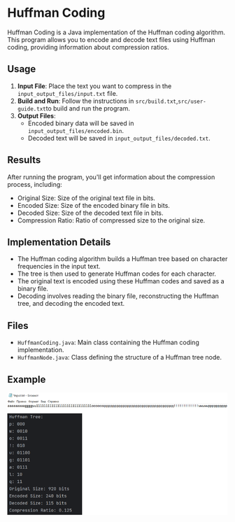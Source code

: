 # Huffman Coding

Huffman Coding is a Java implementation of the Huffman coding algorithm. 
This program allows you to encode and decode text files using Huffman coding, providing information about compression ratios.

## Usage

1. **Input File**: Place the text you want to compress in the `input_output_files/input.txt` file.
2. **Build and Run**: Follow the instructions in `src/build.txt`,`src/user-guide.txt`to build and run the program.
3. **Output Files**:
   - Encoded binary data will be saved in `input_output_files/encoded.bin`.
   - Decoded text will be saved in `input_output_files/decoded.txt`.

## Results

After running the program, you'll get information about the compression process, including:
- Original Size: Size of the original text file in bits.
- Encoded Size: Size of the encoded binary file in bits.
- Decoded Size: Size of the decoded text file in bits.
- Compression Ratio: Ratio of compressed size to the original size.

## Implementation Details

- The Huffman coding algorithm builds a Huffman tree based on character frequencies in the input text.
- The tree is then used to generate Huffman codes for each character.
- The original text is encoded using these Huffman codes and saved as a binary file.
- Decoding involves reading the binary file, reconstructing the Huffman tree, and decoding the encoded text.

## Files

- `HuffmanCoding.java`: Main class containing the Huffman coding implementation.
- `HuffmanNode.java`: Class defining the structure of a Huffman tree node.

## Example

![](example.png)

